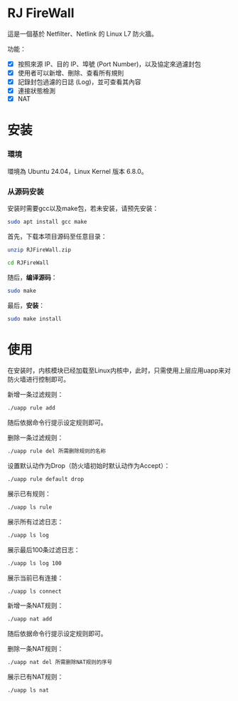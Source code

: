 # RJ FireWall

這是一個基於 Netfilter、Netlink 的 Linux L7 防火牆。

功能：
- [x] 按照來源 IP、目的 IP、埠號 (Port Number)，以及協定來過濾封包
- [x] 使用者可以新增、刪除、查看所有規則
- [x] 記錄封包過濾的日誌 (Log)，並可查看其內容
- [x] 連接狀態檢測
- [x] NAT

# 安装

### 環境

環境為 Ubuntu 24.04，Linux Kernel 版本 6.8.0。

### 从源码安装

安装时需要gcc以及make包，若未安装，请预先安装：
```bash
sudo apt install gcc make
```

首先，下载本项目源码至任意目录：
```bash
unzip RJFireWall.zip

cd RJFireWall
```

随后，**编译源码**：
```bash
sudo make
```

最后，**安装**：
```bash
sudo make install
```

# 使用

在安装时，内核模块已经加载至Linux内核中，此时，只需使用上层应用uapp来对防火墙进行控制即可。

新增一条过滤规则：
```bash
./uapp rule add
```
随后依据命令行提示设定规则即可。

删除一条过滤规则：
```bash
./uapp rule del 所需删除规则的名称
```

设置默认动作为Drop（防火墙初始时默认动作为Accept）：
```bash
./uapp rule default drop
```

展示已有规则：
```bash
./uapp ls rule
```

展示所有过滤日志：
```bash
./uapp ls log
```

展示最后100条过滤日志：
```bash
./uapp ls log 100
```

展示当前已有连接：
```bash
./uapp ls connect
```

新增一条NAT规则：
```bash
./uapp nat add
```
随后依据命令行提示设定规则即可。

删除一条NAT规则：
```bash
./uapp nat del 所需删除NAT规则的序号
```

展示已有NAT规则：
```bash
./uapp ls nat
```
